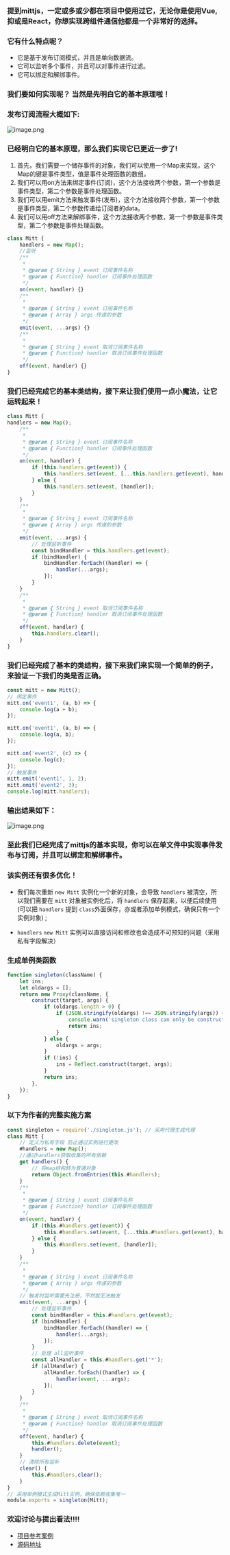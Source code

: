 ### 提到mittjs，一定或多或少都在项目中使用过它，无论你是使用Vue,抑或是React，你想实现跨组件通信他都是一个非常好的选择。

### 它有什么特点呢？

- 它是基于发布订阅模式，并且是单向数据流。
- 它可以监听多个事件，并且可以对事件进行过滤。
- 它可以绑定和解绑事件。

### 我们要如何实现呢？ 当然是先明白它的基本原理啦！

### 发布订阅流程大概如下:

![image.png](https://p6-juejin.byteimg.com/tos-cn-i-k3u1fbpfcp/7699927755f847e49186b737ff0ab0df~tplv-k3u1fbpfcp-jj-mark:0:0:0:0:q75.image#?w=1149&h=956&s=144323&e=png&b=fefefe)

### 已经明白它的基本原理，那么我们实现它已更近一步了!
1. 首先，我们需要一个储存事件的对象，我们可以使用一个Map来实现，这个Map的键是事件类型，值是事件处理函数的数组。
2. 我们可以用on方法来绑定事件(订阅)，这个方法接收两个参数，第一个参数是事件类型，第二个参数是事件处理函数。
3. 我们可以用emit方法来触发事件(发布)，这个方法接收两个参数，第一个参数是事件类型，第二个参数传递给订阅者的data。
4. 我们可以用off方法来解绑事件，这个方法接收两个参数，第一个参数是事件类型，第二个参数是事件处理函数。

```js
class Mitt {
	handlers = new Map();
	//监听
	/**
	 *
	 * @param { String } event 订阅事件名称
	 * @param { Function} handler 订阅事件处理函数
	 */
	on(event, handler) {}
	/**
	 *
	 * @param { String } event 订阅事件名称
	 * @param { Array } args 传递的参数
	 */
	emit(event, ...args) {}
	/**
	 *
	 * @param { String } event 取消订阅事件名称
	 * @param { Function} handler 取消订阅事件处理函数
	 */
	off(event, handler) {}
}
```

### 我们已经完成它的基本类结构，接下来让我们使用一点小魔法，让它运转起来！

```js
class Mitt {
handlers = new Map();
	/**
	 *
	 * @param { String } event 订阅事件名称
	 * @param { Function} handler 订阅事件处理函数
	 */
	on(event, handler) {
		if (this.handlers.get(event)) {
			this.handlers.set(event, [...this.handlers.get(event), handler]);
		} else {
			this.handlers.set(event, [handler]);
		}
	}
	/**
	 *
	 * @param { String } event 订阅事件名称
	 * @param { Array } args 传递的参数
	 */
	emit(event, ...args) {
		// 处理监听事件
		const bindHandler = this.handlers.get(event);
		if (bindHandler) {
			bindHandler.forEach((handler) => {
				handler(...args);
			});
		}
	}
	/**
	 *
	 * @param { String } event 取消订阅事件名称
	 * @param { Function} handler 取消订阅事件处理函数
	 */
	off(event, handler) {
		this.handlers.clear();
	}
}
```
### 我们已经完成了基本的类结构，接下来我们来实现一个简单的例子，来验证一下我们的类是否正确。

```js
const mitt = new Mitt();
// 绑定事件
mitt.on('event1', (a, b) => {
	console.log(a + b);
});

mitt.on('event1', (a, b) => {
	console.log(a, b);
});

mitt.on('event2', (c) => {
	console.log(c);
});
// 触发事件
mitt.emit('event1', 1, 2);
mitt.emit('event2', 3);
console.log(mitt.handlers);
```
### 输出结果如下：
![image.png](https://p6-juejin.byteimg.com/tos-cn-i-k3u1fbpfcp/869a56ced8cc4d33bf4b4447fe5a2640~tplv-k3u1fbpfcp-jj-mark:0:0:0:0:q75.image#?w=946&h=268&s=20774&e=png&b=1f2428)

### 至此我们已经完成了mittjs的基本实现，你可以在单文件中实现事件发布与订阅，并且可以绑定和解绑事件。

### 该实例还有很多优化！
* 我们每次重新 `new Mitt` 实例化一个新的对象，会导致 `handlers` 被清空，所以我们需要在 `mitt` 对象被实例化后，将 `handlers` 保存起来，以便后续使用(可以把 `handlers` 提到 `class`外面保存，亦或者添加单例模式，确保只有一个实例对象) ;

* `handlers` `new Mitt` 实例可以直接访问和修改也会造成不可预知的问题（采用私有字段解决） 

### 生成单例类函数
```js              singleton.js
function singleton(className) {
	let ins;
	let oldargs = [];
	return new Proxy(className, {
		construct(target, args) {
			if (oldargs.length > 0) {
				if (JSON.stringify(oldargs) !== JSON.stringify(args)) {
					console.warn('singleton class can only be constructed once');
					return ins;
				}
			} else {
				oldargs = args;
			}
			if (!ins) {
				ins = Reflect.construct(target, args);
			}
			return ins;
		},
	});
}
````
### 以下为作者的完整实施方案
```js
const singleton = require('./singleton.js'); // 采用代理生成代理
class Mitt {
	// 定义为私有字段 防止通过实例进行更改
	#handlers = new Map();
	//通过handlers获取收集的所有依赖
	get handlers() {
		// 将map结构转为普通对象
		return Object.fromEntries(this.#handlers);
	}
	/**
	 *
	 * @param { String } event 订阅事件名称
	 * @param { Function} handler 订阅事件处理函数
	 */
	on(event, handler) {
		if (this.#handlers.get(event)) {
			this.#handlers.set(event, [...this.#handlers.get(event), handler]);
		} else {
			this.#handlers.set(event, [handler]);
		}
	}
	/**
	 *
	 * @param { String } event 订阅事件名称
	 * @param { Array } args 传递的参数
	 */
	// 触发时监听需要先注册，不然就无法触发
	emit(event, ...args) {
		// 处理监听事件
		const bindHandler = this.#handlers.get(event);
		if (bindHandler) {
			bindHandler.forEach((handler) => {
				handler(...args);
			});
		}
		// 处理 all监听事件
		const allHandler = this.#handlers.get('*');
		if (allHandler) {
			allHandler.forEach((handler) => {
				handler(event, ...args);
			});
		}
	}
	/**
	 *
	 * @param { String } event 取消订阅事件名称
	 * @param { Function} handler 取消订阅事件处理函数
	 */
	off(event, handler) {
		this.#handlers.delete(event);
		handler();
	}
	// 清除所有监听
	clear() {
		this.#handlers.clear();
	}
}
// 采用单例模式生成Mitt实例，确保依赖收集唯一
module.exports = singleton(Mitt);
```
### 欢迎讨论与提出看法!!!!

* [项目参考案例](https://github.com/developit/mitt)
* [源码地址](https://github.com/Mutter45/tittle-tattle/)